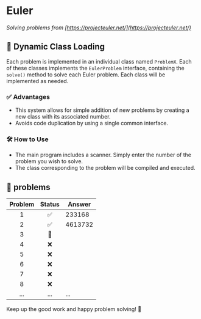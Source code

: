 # Euler

_Solving problems from [https://projecteuler.net/](https://projecteuler.net/)_

## 🔌 Dynamic Class Loading

Each problem is implemented in an individual class named `ProblemX`. Each of these classes implements the `EulerProblem` interface, containing the `solve()` method to solve each Euler problem. Each class will be implemented as needed.

### ✅ Advantages

-   This system allows for simple addition of new problems by creating a new class with its associated number.
-   Avoids code duplication by using a single common interface.

### 🛠️ How to Use

-   The main program includes a scanner. Simply enter the number of the problem you wish to solve.
-   The class corresponding to the problem will be compiled and executed.

## 🧠 problems

| Problem | Status | Answer  |
|:-------:|:------:| ------- |
|    1    |   ✅   | 233168  |
|    2    |   ✅   | 4613732 |
|    3    |   🚧   |         |
|    4    |   ❌   |         |
|    5    |   ❌   |         |
|    6    |   ❌   |         |
|    7    |   ❌   |         |
|    8    |   ❌   |         |
|   ...   |  ...   | ...     | 

Keep up the good work and happy problem solving! 🚀 
